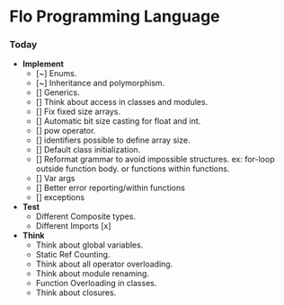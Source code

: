# Flo Programming Language
### Today
- **Implement** 
    - [~] Enums.
    - [~] Inheritance and polymorphism.
    - [] Generics.
    - [] Think about access in classes and modules.
    - [] Fix fixed size arrays.
    - [] Automatic bit size casting for float and int.
    - [] pow operator.
    - [] identifiers possible to define array size.
    - [] Default class initialization.
    - [] Reformat grammar to avoid impossible structures. 
        ex: for-loop outside function body.
            or functions within functions.
    - [] Var args
    - [] Better error reporting/within functions
    - [] exceptions
- **Test**
    - Different Composite types.
    - Different Imports [x]
- **Think**
    - Think about global variables.
    - Static Ref Counting.
    - Think about all operator overloading.
    - Think about module renaming.
    - Function Overloading in classes.
    - Think about closures.
